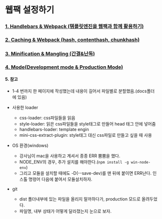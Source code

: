 # 웹팩 설정하기

### [1. Handlebars & Webpack (템플릿엔진을 웹팩과 함께 활용하기)](https://bit.ly/2EocDmZ)

### [2. Caching & Webpack (hash, contenthash, chunkhash)](https://bit.ly/34C86aZ)

### [3. Minification & Mangling (간결&난독)](https://bit.ly/2YVE12L)

### [4. Mode(Development mode & Production Mode)](https://bit.ly/3jdugV4)

#### 5. 참고

- 1-4 번까지 한 페이지에 작성했는데 내용이 길어서 파일별로 분할했음.(docs폴더에 있음)

- 사용한 loader
  - css-loader: css파일들을 읽음
  - style-loader: 읽은 css파일들을 style태그로 만들어 head 태그 안에 넣어줌
  - handlebars-loader: template engin
  - mini-css-extract-plugin: style태그 대신 css파일로 만들고 싶을 때 사용
- OS 환경(windows)

  - 강사님이 mac을 사용하고 계셔서 종종 ERR 뿜뿜을 했다.
  - NODE_ENV의 경우, 추가 설치를 해야한다.(`npm install -g win-node-env`)
  - 그리고 모듈을 설치할 때에도 -D(--save-dev)를 맨 뒤에 붙이면 ERR난다. 인스톨 명령어 다음에 붙여서 모듈설치하자.

- git
  - dist 폴더내부에 있는 파일을 올리지 말까하다가, production 모드로 올려두었다.
  - 파일명, 내부 상태가 어떻게 달라졌는지 눈으로 보자.
